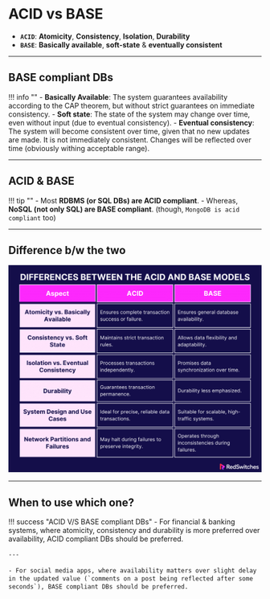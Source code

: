 # ACID vs BASE


- **`ACID`**: **Atomicity**, **Consistency**, **Isolation**, **Durability**
- **`BASE`**: **Basically available**, **soft-state** & **eventually consistent**


---


## BASE compliant DBs

!!! info ""
    - **Basically Available**: The system guarantees availability according to the CAP theorem, but without strict guarantees on immediate consistency.
    - **Soft state**: The state of the system may change over time, even without input (due to eventual consistency).
    - **Eventual consistency**: The system will become consistent over time, given that no new updates are made. It is not immediately consistent. Changes will be reflected over time (obviously withing acceptable range).


---


## ACID & BASE

!!! tip ""
    - Most **RDBMS (or SQL DBs) are ACID compliant**.
    - Whereas, **NoSQL (not only SQL) are BASE compliant**. (though, `MongoDB is acid compliant` too)


---


## Difference b/w the two

![loading...](../../images/dbms/transaction_and_acid/acid-vs-base.png)


---


## When to use which one?

!!! success "ACID V/S BASE compliant DBs"
    - For financial & banking systems, where atomicity, consistency and durability is more preferred over availability, ACID compliant DBs should be preferred.

    ---

    - For social media apps, where availability matters over slight delay in the updated value (`comments on a post being reflected after some seconds`), BASE compliant DBs should be preferred.